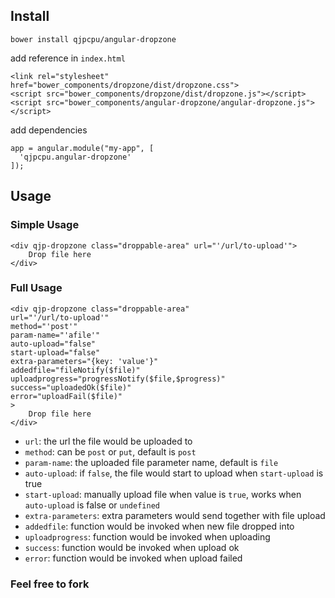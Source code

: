 ## Install
```
bower install qjpcpu/angular-dropzone
```
add reference in `index.html`
```
<link rel="stylesheet" href="bower_components/dropzone/dist/dropzone.css">
<script src="bower_components/dropzone/dist/dropzone.js"></script>
<script src="bower_components/angular-dropzone/angular-dropzone.js"></script>
```
add dependencies
```
app = angular.module("my-app", [
  'qjpcpu.angular-dropzone'
]);
```
## Usage
### Simple Usage
```
<div qjp-dropzone class="droppable-area" url="'/url/to-upload'">
	Drop file here
</div>
```
### Full Usage
```
<div qjp-dropzone class="droppable-area"
url="'/url/to-upload'"
method="'post'"
param-name="'afile'"
auto-upload="false"
start-upload="false"
extra-parameters="{key: 'value'}"
addedfile="fileNotify($file)"
uploadprogress="progressNotify($file,$progress)"
success="uploadedOk($file)"
error="uploadFail($file)"
>
	Drop file here
</div>
```
* `url`: the url the file would be uploaded to
* `method`: can be `post` or `put`, default is `post`
* `param-name`: the uploaded file parameter name, default is `file`
* `auto-upload`: if `false`, the file would start to upload when `start-upload` is true
* `start-upload`: manually upload file when value is `true`, works when `auto-upload` is false or `undefined`
* `extra-parameters`: extra parameters would send together with file upload
* `addedfile`: function would be invoked when new file dropped into
* `uploadprogress`: function would be invoked when uploading
* `success`: function would be invoked when upload ok
* `error`: function would be invoked when upload failed

### Feel free to fork

